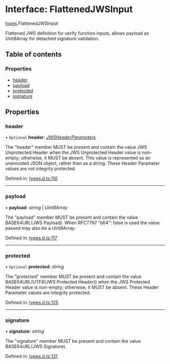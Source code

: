 # Interface: FlattenedJWSInput

[types](../modules/types.md).FlattenedJWSInput

Flattened JWS definition for verify function inputs, allows payload as
Uint8Array for detached signature validation.

## Table of contents

### Properties

- [header](types.flattenedjwsinput.md#header)
- [payload](types.flattenedjwsinput.md#payload)
- [protected](types.flattenedjwsinput.md#protected)
- [signature](types.flattenedjwsinput.md#signature)

## Properties

### header

• `Optional` **header**: [*JWSHeaderParameters*](types.jwsheaderparameters.md)

The "header" member MUST be present and contain the value JWS
Unprotected Header when the JWS Unprotected Header value is non-
empty; otherwise, it MUST be absent.  This value is represented as
an unencoded JSON object, rather than as a string.  These Header
Parameter values are not integrity protected.

Defined in: [types.d.ts:110](https://github.com/panva/jose/blob/v3.11.1/src/types.d.ts#L110)

___

### payload

• **payload**: *string* \| *Uint8Array*

The "payload" member MUST be present and contain the value
BASE64URL(JWS Payload). When RFC7797 "b64": false is used
the value passed may also be a Uint8Array.

Defined in: [types.d.ts:117](https://github.com/panva/jose/blob/v3.11.1/src/types.d.ts#L117)

___

### protected

• `Optional` **protected**: *string*

The "protected" member MUST be present and contain the value
BASE64URL(UTF8(JWS Protected Header)) when the JWS Protected
Header value is non-empty; otherwise, it MUST be absent.  These
Header Parameter values are integrity protected.

Defined in: [types.d.ts:125](https://github.com/panva/jose/blob/v3.11.1/src/types.d.ts#L125)

___

### signature

• **signature**: *string*

The "signature" member MUST be present and contain the value
BASE64URL(JWS Signature).

Defined in: [types.d.ts:131](https://github.com/panva/jose/blob/v3.11.1/src/types.d.ts#L131)
